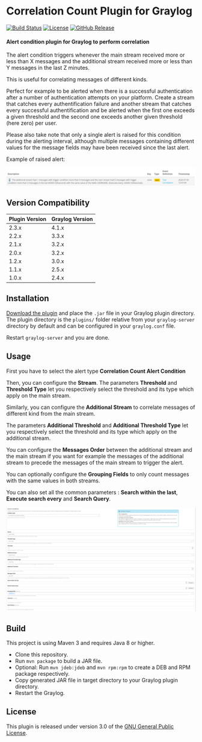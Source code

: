 # Correlation Count Plugin for Graylog

[![Build Status](https://travis-ci.org/airbus-cyber/graylog-plugin-correlation-count.svg?branch=master)](https://travis-ci.org/airbus-cyber/graylog-plugin-correlation-count)
[![License](https://img.shields.io/badge/license-GPL--3.0-orange.svg)](https://www.gnu.org/licenses/gpl-3.0.txt)
[![GitHub Release](https://img.shields.io/badge/release-v2.2.0-blue.svg)](https://github.com/airbus-cyber/graylog-plugin-correlation-count/releases)

#### Alert condition plugin for Graylog to perform correlation

The alert condition triggers whenever the main stream received more or less than X messages and the additional stream received more or less than Y messages in the last Z minutes.

This is useful for correlating messages of different kinds.

Perfect for example to be alerted when there is a successful authentication after a number of authentication attempts on your platform. Create a stream that catches every authentification failure and another stream that catches every successful authentification and be alerted when the first one exceeds a given threshold and the second one exceeds another given threshold (here zero) per user.

Please also take note that only a single alert is raised for this condition during the alerting interval, although multiple messages containing different values for the message fields may have been received since the last alert.

Example of raised alert:

![](https://raw.githubusercontent.com/airbus-cyber/graylog-plugin-correlation-count/master/images/alert.png)

## Version Compatibility

|  Plugin Version | Graylog Version | 
| --------------- | --------------- | 
| 2.3.x           | 4.1.x           | 
| 2.2.x           | 3.3.x           | 
| 2.1.x           | 3.2.x           | 
| 2.0.x           | 3.2.x           | 
| 1.2.x           | 3.0.x           |
| 1.1.x           | 2.5.x           |
| 1.0.x           | 2.4.x           |


## Installation

[Download the plugin](https://github.com/airbus-cyber/graylog-plugin-correlation-count/releases)
and place the `.jar` file in your Graylog plugin directory. The plugin directory
is the `plugins/` folder relative from your `graylog-server` directory by default
and can be configured in your `graylog.conf` file.

Restart `graylog-server` and you are done.

## Usage

First you have to select the alert type **Correlation Count Alert Condition**

Then, you can configure the **Stream**. The parameters **Threshold** and **Threshold Type** let you respectively select the threshold and its type which apply on the main stream.

Similarly, you can configure the **Additional Stream** to correlate messages of different kind from the main stream.

The parameters **Additional Threshold** and **Additional Threshold Type** let you respectively select the threshold and its type which apply on the additional stream.

You can configure the **Messages Order** between the additional stream and the main stream if you want for example the messages of the additional stream to precede the messages of the main stream to trigger the alert.

You can optionally configure the **Grouping Fields** to only count messages with the same values in both streams.

You can also set all the common parameters : **Search within the last**, **Execute search every** and **Search Query**.

![](https://raw.githubusercontent.com/airbus-cyber/graylog-plugin-correlation-count/master/images/edit_condition.png)

## Build

This project is using Maven 3 and requires Java 8 or higher.

* Clone this repository.
* Run `mvn package` to build a JAR file.
* Optional: Run `mvn jdeb:jdeb` and `mvn rpm:rpm` to create a DEB and RPM package respectively.
* Copy generated JAR file in target directory to your Graylog plugin directory.
* Restart the Graylog.

## License

This plugin is released under version 3.0 of the [GNU General Public License](https://www.gnu.org/licenses/gpl-3.0.txt).
